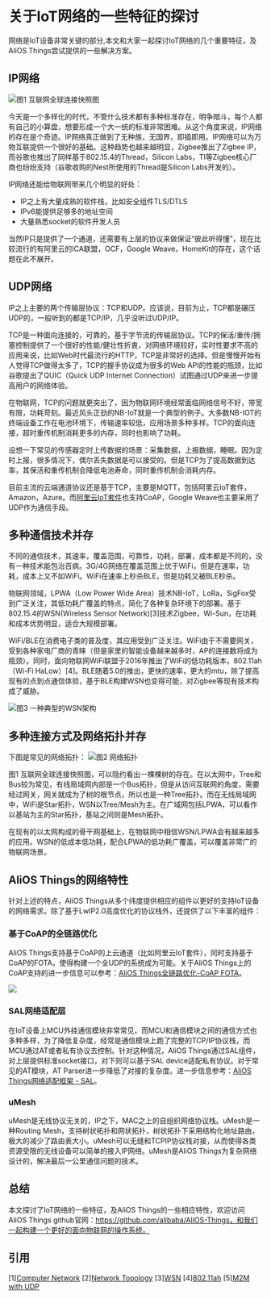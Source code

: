 # 关于IoT网络的一些特征的探讨

网络是IoT设备非常关键的部分,本文和大家一起探讨IoT网络的几个重要特征，及AliOS Things尝试提供的一些解决方案。
<br>

## IP网络

![图1 互联网全球连接快照图](https://img.alicdn.com/tfs/TB1DUoUjY_I8KJjy1XaXXbsxpXa-640-640.jpg)

今天是一个多样化的时代，不管什么技术都有多种标准存在，明争暗斗，每个人都有自己的小算盘，想要形成一个大一统的标准非常困难。从这个角度来说，IP网络的存在是个奇迹。IP网络真正做到了无种族，无国界，即插即用。IP网络可以为万物互联提供一个很好的基础。这种趋势也越来越明显，Zigbee推出了Zigbee IP，而谷歌也推出了同样基于802.15.4的Thread，Silicon Labs，TI等Zigbee核心厂商也纷纷支持（谷歌收购的Nest所使用的Thread是Silicon Labs开发的）。

IP网络还能给物联网带来几个明显的好处：

- IP之上有大量成熟的软件栈，比如安全组件TLS/DTLS
- IPv6能提供足够多的地址空间
- 大量熟悉socket的软件开发人员

当然IP只是提供了一个通道，还需要有上层的协议来做保证“彼此听得懂”，现在比较流行的有阿里云的ICA联盟，OCF，Google Weave，HomeKit的存在，这个话题在此不展开。
<br>

## UDP网络

IP之上主要的两个传输层协议：TCP和UDP。应该说，目前为止，TCP都是碾压UDP的，一般听到的都是TCP/IP，几乎没听过UDP/IP。

TCP是一种面向连接的，可靠的，基于字节流的传输层协议。TCP的保活/重传/拥塞控制提供了一个很好的性能/健壮性折衷，对网络环境较好，实时性要求不高的应用来说，比如Web时代最流行的HTTP，TCP是非常好的选择。但是慢慢开始有人觉得TCP做得太多了，TCP的握手协议成为很多的Web API的性能的瓶颈，比如谷歌提出了QUIC（Quick UDP Internet Connection）试图通过UDP来进一步提高用户的网络体验。

在物联网，TCP的问题就更突出了，因为物联网环境经常面临网络信号不好，带宽有限，功耗苛刻。最近风头正劲的NB-IoT就是一个典型的例子。大多数NB-IOT的终端设备工作在电池环境下，传输速率较低，应用场景多种多样。TCP的面向连接，超时重传机制消耗更多的内存，同时也影响了功耗。

设想一下常见的传感器定时上传数据的场景：采集数据，上报数据，睡眠。因为定时上报，很多情况下，偶尔丢失数据是可以接受的。但是TCP为了提高数据到达率，其保活和重传机制会降低电池寿命，同时重传机制会消耗内存。

目前主流的云端通道协议还是基于TCP，主要是MQTT，包括阿里云IoT套件，Amazon，Azure。而[阿里云IoT套件](https://help.aliyun.com/document_detail/57697.html?spm=5176.100239.blogcont309562.12.vn0LZB)也支持CoAP，Google Weave也主要采用了UDP作为通信手段。
<br>

## 多种通信技术并存

不同的通信技术，其速率，覆盖范围，可靠性，功耗，部署，成本都是不同的，没有一种技术能包治百病。3G/4G网络在覆盖范围上优于WiFi，但是在速率，功耗，成本上又不如WiFi。WiFi在速率上秒杀BLE，但是功耗又被BLE秒杀。

物联网领域，LPWA（Low Power Wide Area）技术NB-IoT，LoRa，SigFox受到广泛关注，其低功耗广覆盖的特点，简化了各种复杂环境下的部署。基于802.15.4的WSN(Wireless Sensor Network)[3]技术Zigbee，Wi-Sun，在功耗和成本优势明显，适合大规模部署。

WiFi/BLE在消费电子类的普及度，其应用受到广泛关注。WiFi由于不需要网关，受到各种家电厂商的青睐（但是家里的智能设备越来越多时，AP的连接数将成为瓶颈）。同时，面向物联网WiFi联盟于2016年推出了WiFi的低功耗版本，802.11ah（Wi-Fi HaLow）[4]。BLE随着5.0的推出，更快的速率，更大的mtu，除了提高现有的点到点通信体验，基于BLE构建WSN也变得可能，对Zigbee等现有技术构成了威胁。

![图3 一种典型的WSN架构](https://img.alicdn.com/tfs/TB1jGj9j9_I8KJjy0FoXXaFnVXa-554-262.png)
<br>

## 多种连接方式及网络拓扑并存

下图是常见的网络拓扑：
![图2 网络拓扑](https://img.alicdn.com/tfs/TB1Zvp2hOqAXuNjy1XdXXaYcVXa-406-199.png)

图1 互联网全球连接快照图，可以隐约看出一棵棵树的存在。在以太网中，Tree和Bus较为常见，有线局域网内部是一个Bus拓扑，但是从访问互联网的角度，需要经过网关，网关就成为了树的根节点，所以也是一种Tree拓扑。而在无线局域网中，WiFi是Star拓扑，WSN以Tree/Mesh为主。在广域网包括LPWA，可以看作以基站为主的Star拓扑，基站之间则是Mesh拓扑。

在现有的以太网构成的骨干网基础上，在物联网中相信WSN/LPWA会有越来越多的应用。WSN的低成本低功耗，配合LPWA的低功耗广覆盖，可以覆盖非常广的物联网场景。
<br>

## AliOS Things的网络特性

针对上述的特点，AliOS Things从多个纬度提供相应的组件以更好的支持IoT设备的网络需求。除了基于LwIP2.0高度优化的协议栈外，还提供了以下丰富的组件：

### 基于CoAP的全链路优化

AliOS Things支持基于CoAP的上云通道（比如阿里云IoT套件），同时支持基于CoAP的FOTA，使得构建一个全UDP的系统成为可能。关于AliOS Things上的CoAP支持的进一步信息可以参考：[AliOS Things全链路优化-CoAP FOTA](https://yq.aliyun.com/articles/309562)。

![](https://img.alicdn.com/tfs/TB1MpWUj8fH8KJjy1XbXXbLdXXa-655-332.png)

### SAL网络适配层

在IoT设备上MCU外挂通信模块非常常见，而MCU和通信模块之间的通信方式也多种多样，为了降低复杂度，经常是通信模块上跑了完整的TCP/IP协议栈，而MCU通过AT或者私有协议去控制。针对这种情况，AliOS Things通过SAL组件，对上层提供标准socket接口，对下则可以基于SAL device适配私有协议。对于常见的AT模块，AT Parser进一步降低了对接的复杂度。进一步信息参考：[AliOS Things网络适配框架 - SAL](https://yq.aliyun.com/articles/292612?spm=5176.100239.0.0.ndirf0)。

### uMesh

uMesh是无线协议无关的，IP之下，MAC之上的自组织网络协议栈。uMesh是一种Routing Mesh，支持树状拓扑和网状拓扑，树状拓扑下采用结构化地址路由，极大的减少了路由表大小。uMesh可以无缝和TCPIP协议栈对接，从而使得各类资源受限的无线设备可以简单的接入IP网络。uMesh是AliOS Things为复杂网络设计的，解决最后一公里通信问题的技术。

## 总结

本文探讨了IoT网络的一些特征，及AliOS Things的一些相应特性，欢迎访问AliOS Things github官网：https://github.com/alibaba/AliOS-Things，和我们一起构建一个更好的面向物联网的操作系统。
<br>

## 引用

[1][Computer Network](https://en.wikipedia.org/wiki/Computer_network)
[2][Network Topology](https://en.wikipedia.org/wiki/Network_topology)
[3][WSN](https://en.wikipedia.org/wiki/Wireless_sensor_network)
[4][802.11ah](https://en.wikipedia.org/wiki/IEEE_802.11ah)
[5][M2M with UDP](http://www.embedded.com/design/real-world-applications/4426378/Speed-up-machine-to-machine-networking-with-UDP)
